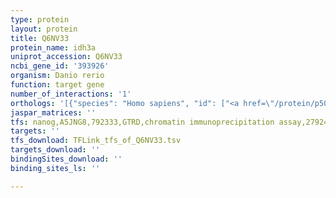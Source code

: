 ```yaml
---
type: protein
layout: protein
title: Q6NV33
protein_name: idh3a
uniprot_accession: Q6NV33
ncbi_gene_id: '393926'
organism: Danio rerio
function: target gene
number_of_interactions: '1'
orthologs: '[{"species": "Homo sapiens", "id": ["<a href=\"/protein/p50213\">P50213</a>"]}, {"species": "Rattus norvegicus", "id": ["<a href=\"/protein/f1lnf7\">F1LNF7</a>"]}, {"species": "Drosophila melanogaster", "id": ["<a href=\"/protein/q9vwh4\">Q9VWH4</a>"]}, {"species": "Caenorhabditis elegans", "id": ["<a href=\"/protein/q93714\">Q93714</a>"]}, {"species": "Saccharomyces cerevisiae", "id": ["<a href=\"/protein/p28241\">P28241</a>"]}]'
jaspar_matrices: ''
tfs: nanog,A5JNG8,792333,GTRD,chromatin immunoprecipitation assay,27924024%5Buid%5D,No
targets: ''
tfs_download: TFLink_tfs_of_Q6NV33.tsv
targets_download: ''
bindingSites_download: ''
binding_sites_ls: ''

---
```

